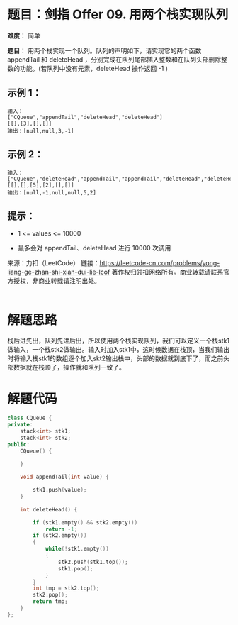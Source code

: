 # 题目：剑指 Offer 09. 用两个栈实现队列
**难度**： 简单

**题目**：
用两个栈实现一个队列。队列的声明如下，请实现它的两个函数 appendTail 和 deleteHead ，分别完成在队列尾部插入整数和在队列头部删除整数的功能。(若队列中没有元素，deleteHead 操作返回 -1 )



## 示例 1：

```
输入：
["CQueue","appendTail","deleteHead","deleteHead"]
[[],[3],[],[]]
输出：[null,null,3,-1]
```

## 示例 2：

```
输入：
["CQueue","deleteHead","appendTail","appendTail","deleteHead","deleteHead"]
[[],[],[5],[2],[],[]]
输出：[null,-1,null,null,5,2]
```

## 提示：

- 1 <= values <= 10000

- 最多会对 appendTail、deleteHead 进行 10000 次调用

  

来源：力扣（LeetCode）
链接：https://leetcode-cn.com/problems/yong-liang-ge-zhan-shi-xian-dui-lie-lcof
著作权归领扣网络所有。商业转载请联系官方授权，非商业转载请注明出处。
<br>
<br>

# 解题思路
栈后进先出，队列先进后出，所以使用两个栈实现队列，我们可以定义一个栈stk1做输入，一个栈stk2做输出。输入时加入stk1中，这时候数据在栈顶，当我们输出时将输入栈stk1的数组逐个加入skt2输出栈中，头部的数据就到底下了，而之前头部数据就在栈顶了，操作就和队列一致了。

# 解题代码


```cpp
class CQueue {
private:
    stack<int> stk1;
    stack<int> stk2;
public:
    CQueue() {

    }
    
    void appendTail(int value) {

        stk1.push(value);
    }
    
    int deleteHead() {

        if (stk1.empty() && stk2.empty())
            return -1;
        if (stk2.empty())
        {
            while(!stk1.empty())
            {
                stk2.push(stk1.top());
                stk1.pop();
            }
        }
        int tmp = stk2.top();
        stk2.pop();
        return tmp;
    }
};
```



